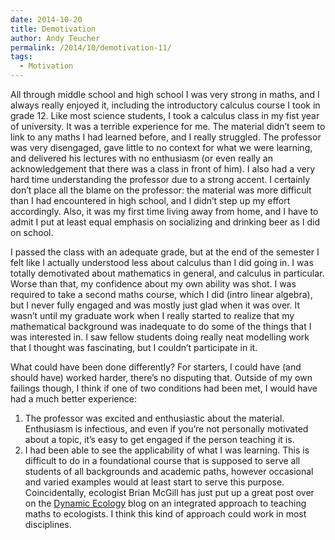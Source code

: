 ```yaml
---
date: 2014-10-20
title: Demotivation
author: Andy Teucher
permalink: /2014/10/demotivation-11/
tags:
  - Motivation
---
```

All through middle school and high school I was very strong in maths, and I always really enjoyed it, including the introductory calculus course I took in grade 12. Like most science students, I took a calculus class in my fist year of university. It was a terrible experience for me. The material didn&#8217;t seem to link to any maths I had learned before, and I really struggled. The professor was very disengaged, gave little to no context for what we were learning, and delivered his lectures with no enthusiasm (or even really an acknowledgement that there was a class in front of him). I also had a very hard time understanding the professor due to a strong accent. I certainly don&#8217;t place all the blame on the professor: the material was more difficult than I had encountered in high school, and I didn&#8217;t step up my effort accordingly. Also, it was my first time living away from home, and I have to admit I put at least equal emphasis on socializing and drinking beer as I did on school.

I passed the class with an adequate grade, but at the end of the semester I felt like I actually understood less about calculus than I did going in. I was totally demotivated about mathematics in general, and calculus in particular. Worse than that, my confidence about my own ability was shot. I was required to take a second maths course, which I did (intro linear algebra), but I never fully engaged and was mostly just glad when it was over. It wasn&#8217;t until my graduate work when I really started to realize that my mathematical background was inadequate to do some of the things that I was interested in. I saw fellow students doing really neat modelling work that I thought was fascinating, but I couldn&#8217;t participate in it.

What could have been done differently? For starters, I could have (and should have) worked harder, there&#8217;s no disputing that. Outside of my own failings though, I think if one of two conditions had been met, I would have had a much better experience:

1.  The professor was excited and enthusiastic about the material. Enthusiasm is infectious, and even if you&#8217;re not personally motivated about a topic, it&#8217;s easy to get engaged if the person teaching it is.
2.  I had been able to see the applicability of what I was learning. This is difficult to do in a foundational course that is supposed to serve all students of all backgrounds and academic paths, however occasional and varied examples would at least start to serve this purpose. Coincidentally, ecologist Brian McGill has just put up a great post over on the [Dynamic Ecology][1] blog on an integrated approach to teaching maths to ecologists. I think this kind of approach could work in most disciplines.

 [1]: http://dynamicecology.wordpress.com/2014/10/20/what-math-should-ecologists-teach/

